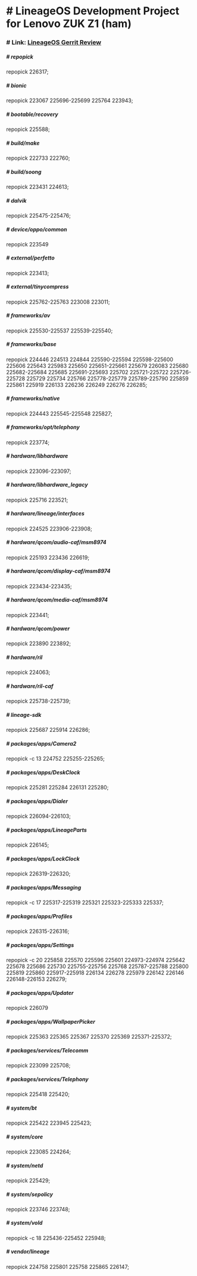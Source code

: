 # # LineageOS Development Project for Lenovo ZUK Z1 (ham)

### # Link: **[LineageOS Gerrit Review](https://review.lineageos.org)**

##### # repopick
repopick 226317;

##### # bionic
repopick 223067 225696-225699 225764 223943;

##### # bootable/recovery
repopick 225588;

##### # build/make
repopick 222733 222760;

##### # build/soong
repopick 223431 224613;

##### # dalvik
repopick 225475-225476;

##### # device/oppo/common
repopick 223549

##### # external/perfetto
repopick 223413;

##### # external/tinycompress
repopick 225762-225763 223008 223011;

##### # frameworks/av
repopick 225530-225537 225539-225540;

##### # frameworks/base
repopick 224446 224513 224844 225590-225594 225598-225600 225606 225643 225983 225650 225651-225661 225679 226083 225680 225682-225684 225685 225691-225693 225702 225721-225722  225726-225728 225729 225734 225766 225778-225779 225789-225790 225859 225861 225919 226133 226236 226249 226276 226285;

##### # frameworks/native
repopick 224443 225545-225548 225827;

##### # frameworks/opt/telephony
repopick 223774;

##### # hardware/libhardware
repopick 223096-223097;

##### # hardware/libhardware_legacy
repopick 225716 223521;

##### # hardware/lineage/interfaces
repopick 224525 223906-223908;

##### # hardware/qcom/audio-caf/msm8974
repopick 225193 223436 226619;

##### # hardware/qcom/display-caf/msm8974
repopick 223434-223435;

##### # hardware/qcom/media-caf/msm8974
repopick 223441;

##### # hardware/qcom/power
repopick 223890 223892;

##### # hardware/ril
repopick 224063;

##### # hardware/ril-caf
repopick 225738-225739;

##### # lineage-sdk
repopick 225687 225914 226286;

##### # packages/apps/Camera2
repopick -c 13 224752 225255-225265;

##### # packages/apps/DeskClock
repopick 225281 225284 226131 225280;

##### # packages/apps/Dialer
repopick 226094-226103;

##### # packages/apps/LineageParts
repopick 226145;

##### # packages/apps/LockClock
repopick 226319-226320;

##### # packages/apps/Messaging
repopick -c 17 225317-225319 225321 225323-225333 225337;

##### # packages/apps/Profiles
repopick 226315-226316;

##### # packages/apps/Settings
repopick -c 20 225858 225570 225596 225601 224973-224974 225642 225678 225686 225730 225755-225756 225768 225787-225788 225800 225819 225860 225917-225918 226134 226278 225979 226142 226146 226148-226153 226279;

##### # packages/apps/Updater
repopick 226079

##### # packages/apps/WallpaperPicker
repopick 225363 225365 225367 225370 225369 225371-225372;

##### # packages/services/Telecomm
repopick 223099 225708;

##### # packages/services/Telephony
repopick 225418 225420;

##### # system/bt
repopick 225422 223945 225423;

##### # system/core
repopick 223085 224264;

##### # system/netd
repopick 225429;

##### # system/sepolicy
repopick 223746 223748;

##### # system/vold
repopick -c 18 225436-225452 225948;

##### # vendor/lineage
repopick 224758 225801 225758 225865 226147;
